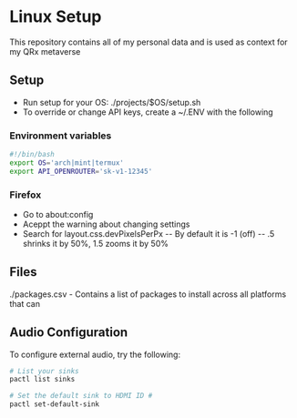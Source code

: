 # Linux Setup
This repository contains all of my personal data and is used as context for my QRx metaverse 

## Setup
- Run setup for your OS: ./projects/$OS/setup.sh
- To override or change API keys, create a ~/.ENV with the following

### Environment variables
```sh
#!/bin/bash
export OS='arch|mint|termux'
export API_OPENROUTER='sk-v1-12345'
```

### Firefox
- Go to about:config
- Aceppt the warning about changing settings
- Search for layout.css.devPixelsPerPx 
-- By default it is -1 (off)
-- .5 shrinks it by 50%, 1.5 zooms it by 50%

## Files
./packages.csv - Contains a list of packages to install across all platforms that can

## Audio Configuration

To configure external audio, try the following:

```sh
# List your sinks
pactl list sinks

# Set the default sink to HDMI ID #
pactl set-default-sink
```
